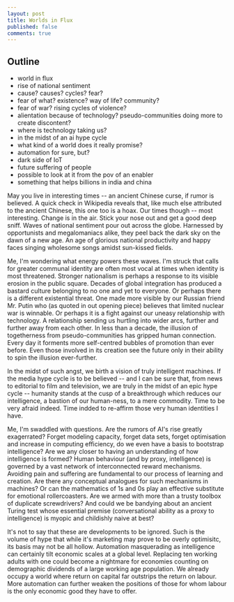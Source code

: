 ```yaml
---
layout: post
title: Worlds in Flux
published: false
comments: true
---
```


Outline
-------
- world in flux
- rise of national sentiment
- cause? causes? cycles? fear?
- fear of what? existence? way of life? community?
- fear of war? rising cycles of violence?
- alientation because of technology? pseudo-communities doing more to create discontent?
- where is technology taking us?
- in the midst of an ai hype cycle
- what kind of a world does it really promise?
- automation for sure, but?
- dark side of IoT
- future suffering of people
- possible to look at it from the pov of an enabler
- something that helps billions in india and china

May you live in interesting times -- an ancient Chinese curse, if rumor is believed. A quick check in Wikipedia reveals that, like much else attributed to the ancient Chinese, this one too is a hoax. Our times though -- most interesting. Change is in the air. Stick your nose out and get a good deep sniff. Waves of national sentiment pour out across the globe. Harnessed by opportunists and megalomaniacs alike, they peel back the dark sky on the dawn of a new age. An age of glorious national productivity and happy faces singing wholesome songs amidst sun-kissed fields. 

Me, I'm wondering what energy powers these waves. I'm struck that calls for greater communal identity are often most vocal at times when identity is most threatened. Stronger nationalism is perhaps a response to its visible erosion in the public square. Decades of global integration has produced a bastard culture belonging to no one and yet to everyone. Or perhaps there is a different existential threat. One made more visible by our Russian friend Mr. Putin who (as quoted in out opening piece) believes that limited nuclear war is winnable. Or perhaps it is a fight against our uneasy relationship with technology. A relationship sending us hurtling into wider arcs, further and further away from each other. In less than a decade, the illusion of togetherness from pseudo-communities has gripped human connection. Every day it forments more self-centred bubbles of promotion than ever before. Even those involved in its creation see the future only in their ability to spin the illusion ever-further. 

In the midst of such angst, we birth a vision of truly intelligent machines. If the media hype cycle is to be believed -- and I can be sure that, from news to editorial to film and television, we are truly in the midst of an epic hype cycle --  humanity stands at the cusp of a breakthrough which reduces our intelligence, a bastion of our human-ness, to a mere commodity. Time to be very afraid indeed. Time indded to re-affirm those very human identities I have. 

Me, I'm swaddled with questions. Are the rumors of AI's rise greatly exagerrated? Forget modeling capacity, forget data sets, forget optimisation and increase in computing efficiency, do we even have a basis to bootstrap intelligence? Are we any closer to having an understanding of how intelligence is formed? Human behaviour (and by proxy, intelligence) is governed by a vast network of interconnected reward mechanisms. Avoiding pain and suffering are fundamental to our process of learning and creation. Are there any conceptual analogues for such mechanisms in machines? Or can the mathematics of 1s and 0s play an effective substitute for emotional rollercoasters. Are we armed with more than a trusty toolbox of duplicate screwdrivers? And could we be bandying about an ancient Turing test whose essential premise (conversational ability as a proxy to intelligence) is myopic and childishly naive at best? 

It's not to say that these are developments to be ignored. Such is the volume of hype that while it's marketing may prove to be overly optimisitc, its basis may not be all hollow. Automation masquerading as intelligence can certainly tilt economic scales at a global level. Replacing ten working adults with one could become a nightmare for economies counting on demographic dividends of a large working age population. We already occupy a world where return on capital far outstrips the return on labour. More automation can further weaken the positions of those for whom labour is the only economic good they have to offer.